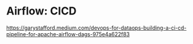 # Airflow: CICD

https://garystafford.medium.com/devops-for-dataops-building-a-ci-cd-pipeline-for-apache-airflow-dags-975e4a622f83
